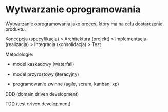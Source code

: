Wytwarzanie oprogramowania
==========================

Wytwarzanie oprogramowania jako proces, który ma na celu dostarczenie produktu.

Koncepcja (specyfikacja) > Architektura (projekt) > Implementacja (realizacja) > Integracja (konsolidacja) > Test

Metodologie:

 - model kaskadowy (waterfall)

 - model przyrostowy (iteracyjny)

 - programowanie zwinne (agile, scrum, kanban, xp)

DDD (domain driven development)

TDD (test driven development)
